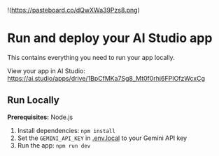 !(https://pasteboard.co/dQwXWa39Pzs8.png)


# Run and deploy your AI Studio app

This contains everything you need to run your app locally.

View your app in AI Studio: https://ai.studio/apps/drive/1BpCfMKa7Sg8_Mt0f0rhj6FPIOfzWcxCg

## Run Locally

**Prerequisites:**  Node.js


1. Install dependencies:
   `npm install`
2. Set the `GEMINI_API_KEY` in [.env.local](.env.local) to your Gemini API key
3. Run the app:
   `npm run dev`
